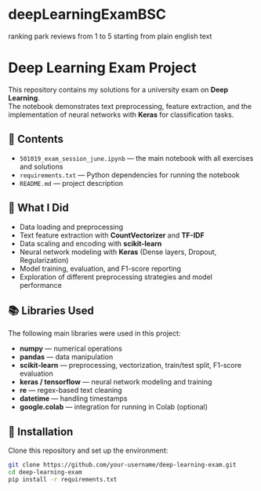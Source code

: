 # deepLearningExamBSC
ranking park reviews from 1 to 5 starting from plain english text

# Deep Learning Exam Project

This repository contains my solutions for a university exam on **Deep Learning**.  
The notebook demonstrates text preprocessing, feature extraction, and the implementation of neural networks with **Keras** for classification tasks.  

## 📂 Contents
- `501019_exam_session_june.ipynb` — the main notebook with all exercises and solutions
- `requirements.txt` — Python dependencies for running the notebook
- `README.md` — project description  

## 🚀 What I Did
- Data loading and preprocessing
- Text feature extraction with **CountVectorizer** and **TF-IDF**
- Data scaling and encoding with **scikit-learn**
- Neural network modeling with **Keras** (Dense layers, Dropout, Regularization)
- Model training, evaluation, and F1-score reporting
- Exploration of different preprocessing strategies and model performance  

## 📚 Libraries Used
The following main libraries were used in this project:
- **numpy** — numerical operations  
- **pandas** — data manipulation  
- **scikit-learn** — preprocessing, vectorization, train/test split, F1-score evaluation  
- **keras / tensorflow** — neural network modeling and training  
- **re** — regex-based text cleaning  
- **datetime** — handling timestamps  
- **google.colab** — integration for running in Colab (optional)  

## 🔧 Installation
Clone this repository and set up the environment:

```bash
git clone https://github.com/your-username/deep-learning-exam.git
cd deep-learning-exam
pip install -r requirements.txt
